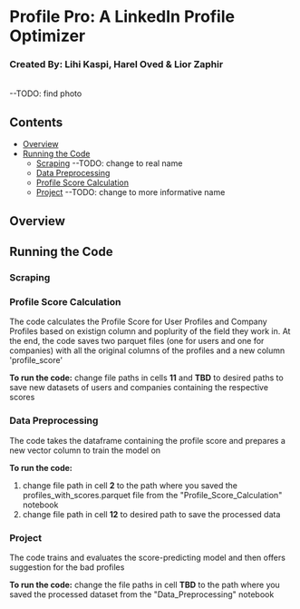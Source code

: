 # Profile Pro: A LinkedIn Profile Optimizer
### Created By: Lihi Kaspi, Harel Oved & Lior Zaphir
<br>
--TODO: find photo

## Contents
- [Overview](##Overview)
- [Running the Code](##Running-the-Code)
  - [Scraping](###Scraping) --TODO: change to real name
  - [Data Preprocessing](###Data-Preprocessing)
  - [Profile Score Calculation](###Profile-Score-Calculation)
  - [Project](###Project) --TODO: change to more informative name



## Overview


## Running the Code
### Scraping


### Profile Score Calculation
The code calculates the Profile Score for User Profiles and Company Profiles based on existign column and poplurity of the field they work in.
At the end, the code saves two parquet files (one for users and one for companies) with all the original columns of the profiles and a new column 'profile_score'

**To run the code:** change file paths in cells **11** and **TBD** to desired paths to save new datasets of users and companies containing the respective scores

### Data Preprocessing
The code takes the dataframe containing the profile score and prepares a new vector column to train the model on

**To run the code:** 
1. change file path in cell **2** to the path where you saved the profiles_with_scores.parquet file from the "Profile_Score_Calculation" notebook
2. change file path in cell **12** to desired path to save the processed data


### Project
The code trains and evaluates the score-predicting model and then offers suggestion for the bad profiles

**To run the code:** change the file paths in cell **TBD** to the path where you saved the processed dataset from the "Data_Preprocessing" notebook

